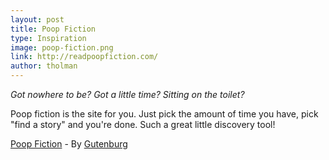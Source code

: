 ```yaml
---
layout: post
title: Poop Fiction
type: Inspiration
image: poop-fiction.png
link: http://readpoopfiction.com/
author: tholman
---
```

_Got nowhere to be? Got a little time? Sitting on the toilet?_

Poop fiction is the site for you. Just pick the amount of time you have, pick "find a story" and you're done. Such a great little discovery tool!

[Poop Fiction](http://readpoopfiction.com/) - By [Gutenburg](http://www.gutenberg.org/)
